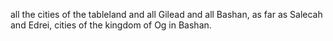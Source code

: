 all the cities of the tableland and all Gilead and all Bashan, as far as Salecah and Edrei, cities of the kingdom of Og in Bashan.
